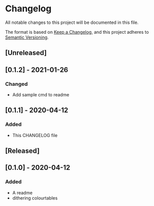 # Changelog
All notable changes to this project will be documented in this file.

The format is based on [Keep a Changelog](https://keepachangelog.com/en/1.0.0/),
and this project adheres to [Semantic Versioning](https://semver.org/spec/v2.0.0.html).

## [Unreleased]

## [0.1.2] - 2021-01-26
### Changed
- Add sample cmd to readme

## [0.1.1] - 2020-04-12
### Added
- This CHANGELOG file 

## [Released]

## [0.1.0] - 2020-04-12
### Added
- A readme
- dithering colourtables


